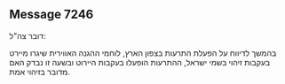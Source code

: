 ## Message 7246

דובר צה"ל:

בהמשך לדיווח על הפעלת התרעות בצפון הארץ, לוחמי ההגנה האווירית שיגרו מיירט בעקבות זיהוי בשמי ישראל, ההתרעות הופעלו בעקבות היירוט ובשעה זו נבדק האם מדובר בזיהוי אמת.

